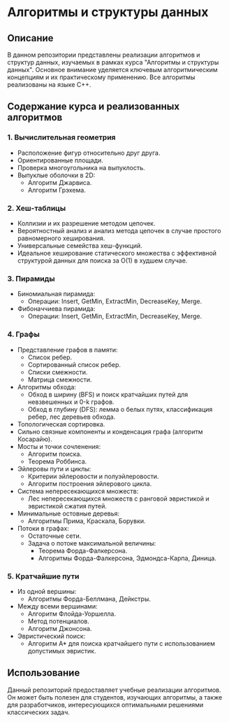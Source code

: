 # Алгоритмы и структуры данных

## Описание

В данном репозитории представлены реализации алгоритмов и структур данных, изучаемых в рамках курса "Алгоритмы и структуры данных". Основное внимание уделяется ключевым алгоритмическим концепциям и их практическому применению. Все алгоритмы реализованы на языке C++.

## Содержание курса и реализованных алгоритмов

### 1. Вычислительная геометрия
- Расположение фигур относительно друг друга.
- Ориентированные площади.
- Проверка многоугольника на выпуклость.
- Выпуклые оболочки в 2D:
  - Алгоритм Джарвиса.
  - Алгоритм Грэхема.

### 2. Хеш-таблицы
- Коллизии и их разрешение методом цепочек.
- Вероятностный анализ и анализ метода цепочек в случае простого равномерного хеширования.
- Универсальные семейства хеш-функций.
- Идеальное хеширование статического множества с эффективной структурой данных для поиска за O(1) в худшем случае.

### 3. Пирамиды
- Биномиальная пирамида:
  - Операции: Insert, GetMin, ExtractMin, DecreaseKey, Merge.
- Фибоначчиева пирамида:
  - Операции: Insert, GetMin, ExtractMin, DecreaseKey, Merge.

### 4. Графы
- Представление графов в памяти:
  - Список ребер.
  - Сортированный список ребер.
  - Списки смежности.
  - Матрица смежности.
- Алгоритмы обхода:
  - Обход в ширину (BFS) и поиск кратчайших путей для невзвешенных и 0-k графов.
  - Обход в глубину (DFS): лемма о белых путях, классификация ребер, лес деревьев обхода.
- Топологическая сортировка.
- Сильно связные компоненты и конденсация графа (алгоритм Косарайю).
- Мосты и точки сочленения:
  - Алгоритм поиска.
  - Теорема Роббинса.
- Эйлеровы пути и циклы:
  - Критерии эйлеровости и полуэйлеровости.
  - Алгоритм построения эйлерового цикла.
- Система непересекающихся множеств:
  - Лес непересекающихся множеств с ранговой эвристикой и эвристикой сжатия путей.
- Минимальные остовные деревья:
  - Алгоритмы Прима, Краскала, Борувки.
- Потоки в графах:
  - Остаточные сети.
  - Задача о потоке максимальной величины:
    - Теорема Форда-Фалкерсона.
    - Алгоритмы Форда-Фалкерсона, Эдмондса-Карпа, Диница.

### 5. Кратчайшие пути
- Из одной вершины:
  - Алгоритмы Форда-Беллмана, Дейкстры.
- Между всеми вершинами:
  - Алгоритм Флойда-Уоршелла.
  - Метод потенциалов.
  - Алгоритм Джонсона.
- Эвристический поиск:
  - Алгоритм A* для поиска кратчайшего пути с использованием допустимых эвристик.

## Использование
Данный репозиторий предоставляет учебные реализации алгоритмов. Он может быть полезен для студентов, изучающих алгоритмы, а также для разработчиков, интересующихся оптимальными решениями классических задач.
